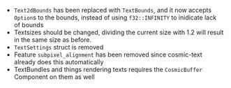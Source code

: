 - `Text2dBounds` has been replaced with `TextBounds`, and it now accepts `Option`s to the bounds, instead of using `f32::INFINITY` to inidicate lack of bounds
- Textsizes should be changed, dividing the current size with 1.2 will result in the same size as before.
- `TextSettings` struct is removed
- Feature `subpixel_alignment` has been removed since cosmic-text already does this automatically
- TextBundles and things rendering texts requires the `CosmicBuffer` Component on them as well
